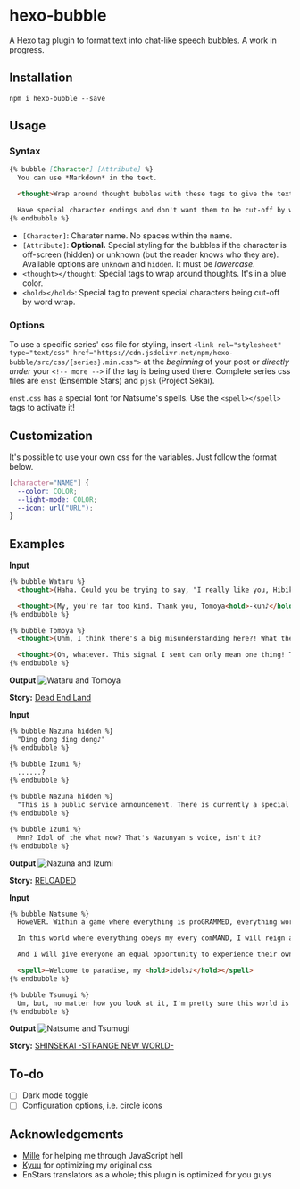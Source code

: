 # hexo-bubble

A Hexo tag plugin to format text into chat-like speech bubbles. A work in progress.

## Installation

```
npm i hexo-bubble --save
```

## Usage

### Syntax

```markdown
{% bubble [Character] [Attribute] %}
  You can use *Markdown* in the text.

  <thought>Wrap around thought bubbles with these tags to give the text a blue color!</thought>

  Have special character endings and don't want them to be cut-off by word wrapping? Use these tags to make sure it stays attached to the last <hold>word☆</hold>
{% endbubble %}
```

- `[Character]`: Charater name. No spaces within the name.
- `[Attribute]`: **Optional.** Special styling for the bubbles if the character is off-screen (hidden) or unknown (but the reader knows who they are). Available options are `unknown` and `hidden`. It must be *lowercase*.
- `<thought></thought`: Special tags to wrap around thoughts. It's in a blue color.
- `<hold></hold>`: Special tag to prevent special characters being cut-off by word wrap.

### Options

To use a specific series' css file for styling, insert `<link rel="stylesheet" type="text/css" href="https://cdn.jsdelivr.net/npm/hexo-bubble/src/css/{series}.min.css">` at the *beginning* of your post or *directly under* your `<!-- more -->` if the tag is being used there. Complete series css files are `enst` (Ensemble Stars) and `pjsk` (Project Sekai).

`enst.css` has a special font for Natsume's spells. Use the `<spell></spell>` tags to activate it!

## Customization

It's possible to use your own css for the variables. Just follow the format below.

```css
[character="NAME"] {
  --color: COLOR;
  --light-mode: COLOR;
  --icon: url("URL");
}
```

## Examples

**Input**
```markdown
{% bubble Wataru %}
  <thought>(Haha. Could you be trying to say, "I really like you, Hibiki-senpai! You're so cool! I love you!"...?)</thought>

  <thought>(My, you're far too kind. Thank you, Tomoya<hold>-kun♪</hold> Kiss...☆)</thought>
{% endbubble %}

{% bubble Tomoya %}
  <thought>(Uhm, I think there's a big misunderstanding here?! What the hell was that weird signal I got back?)</thought>

  <thought>(Oh, whatever. This signal I sent can only mean one thing! The rest is up to you, Hibiki-senpai!)</thought>
{% endbubble %}
```

**Output**
![Wataru and Tomoya](https://raw.githubusercontent.com/watatomo/hexo-bubble/master/src/img/1.png)

**Story:** [Dead End Land](https://watatomo.github.io/tl/post/dead_end_land/7/)

**Input**
```markdown
{% bubble Nazuna hidden %}
  "Ding dong ding dong♪"
{% endbubble %}

{% bubble Izumi %}
  ......?
{% endbubble %}

{% bubble Nazuna hidden %}
  "This is a public service announcement. There is currently a special event being held in the ES Building—Idol of the Dead."
{% endbubble %}

{% bubble Izumi %}
  Mmn? Idol of the what now? That's Nazunyan's voice, isn't it?
{% endbubble %}
```

**Output**
![Nazuna and Izumi](https://raw.githubusercontent.com/watatomo/hexo-bubble/master/src/img/2.png)

**Story:** [RELOADED](https://watatomo.github.io/tl/post/reloaded/6/)

**Input**
```markdown
{% bubble Natsume %}
  HoweVER. Within a game where everything is proGRAMMED, everything works with much simpler loGIC.

  In this world where everything obeys my every comMAND, I will reign as god and control everyTHING. I'll make sure they can live in peace and joy within this miniature <hold>garDEN—</hold>

  And I will give everyone an equal opportunity to experience their own happily ever afTER.

  <spell>—Welcome to paradise, my <hold>idols♪</hold></spell>
{% endbubble %}

{% bubble Tsumugi %}
  Um, but, no matter how you look at it, I'm pretty sure this world is a dystopia, right?
{% endbubble %}
```

**Output**
![Natsume and Tsumugi](https://raw.githubusercontent.com/watatomo/hexo-bubble/master/src/img/3.png)

**Story:** [SHINSEKAI -STRANGE NEW WORLD-](https://fortunebanquet.tumblr.com/post/658710005507375104/shinsekai-strange-new-world-empire-of-fantasy-7)

## To-do

- [ ] Dark mode toggle
- [ ] Configuration options, i.e. circle icons

## Acknowledgements

- [Mille](https://twitter.com/neeneemi) for helping me through JavaScript hell
- [Kyuu](https://twitter.com/junsweats) for optimizing my original css
- EnStars translators as a whole; this plugin is optimized for you guys
